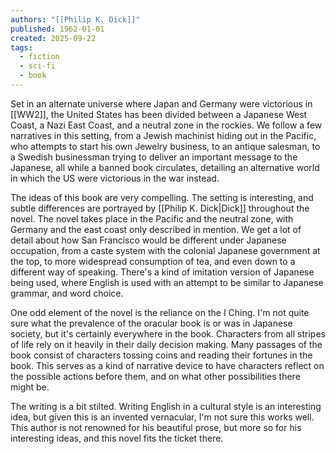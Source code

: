 ```yaml
---
authors: "[[Philip K. Dick]]"
published: 1962-01-01
created: 2025-09-22
tags:
  - fiction
  - sci-fi
  - book
---
```

Set in an alternate universe where Japan and Germany were victorious in [[WW2]], the United States has been divided between a Japanese West Coast, a Nazi East Coast, and a neutral zone in the rockies. We follow a few narratives in this setting, from a Jewish machinist hiding out in the Pacific, who attempts to start his own Jewelry business, to an antique salesman, to a Swedish businessman trying to deliver an important message to the Japanese, all while a banned book circulates, detailing an alternative world in which the US were victorious in the war instead.

The ideas of this book are very compelling. The setting is interesting, and subtle differences are portrayed by [[Philip K. Dick|Dick]] throughout the novel. The novel takes place in the Pacific and the neutral zone, with Germany and the east coast only described in mention. We get a lot of detail about how San Francisco would be different under Japanese occupation, from a caste system with the colonial Japanese government at the top, to more widespread consumption of tea, and even down to a different way of speaking. There's a kind of imitation version of Japanese being used, where English is used with an attempt to be similar to Japanese grammar, and word choice.

One odd element of the novel is the reliance on the I Ching. I'm not quite sure what the prevalence of the oracular book is or was in Japanese society, but it's certainly everywhere in the book. Characters from all stripes of life rely on it heavily in their daily decision making. Many passages of the book consist of characters tossing coins and reading their fortunes in the book. This serves as a kind of narrative device to have characters reflect on the possible actions before them, and on what other possibilities there might be.

The writing is a bit stilted. Writing English in a cultural style is an interesting idea, but given this is an invented vernacular, I'm not sure this works well. This author is not renowned for his beautiful prose, but more so for his interesting ideas, and this novel fits the ticket there. 